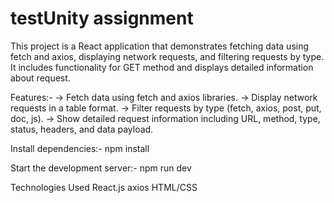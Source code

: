 # testUnity assignment
This project is a React application that demonstrates fetching data using fetch and axios, displaying network requests, and filtering requests by type. It includes functionality for GET method and displays detailed information about request.

Features:-
-> Fetch data using fetch and axios libraries.
-> Display network requests in a table format.
-> Filter requests by type (fetch, axios, post, put, doc, js).
-> Show detailed request information including URL, method, type, status, headers, and data payload.


Install dependencies:-
npm install

Start the development server:-
npm run dev


Technologies Used
React.js
axios
HTML/CSS